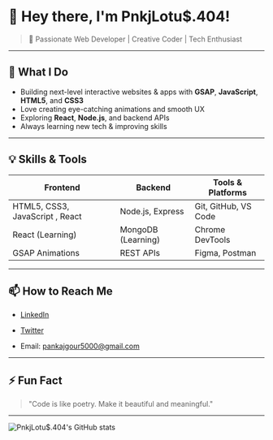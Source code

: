 # 👋 Hey there, I'm PnkjLotu$.404!

> 🚀 Passionate Web Developer | Creative Coder | Tech Enthusiast

---

## 🔭 What I Do

- Building next-level interactive websites & apps with **GSAP**, **JavaScript**, **HTML5**, and **CSS3**  
- Love creating eye-catching animations and smooth UX  
- Exploring **React**, **Node.js**, and backend APIs  
- Always learning new tech & improving skills

---

## 💡 Skills & Tools

| Frontend | Backend | Tools & Platforms |
| -------- | ------- | ----------------- |
| HTML5, CSS3, JavaScript , React | Node.js, Express | Git, GitHub, VS Code |
| React (Learning) | MongoDB (Learning) | Chrome DevTools |
| GSAP Animations | REST APIs | Figma, Postman |

---

## 📫 How to Reach Me

- [LinkedIn](https://linkedin.com/in/pankajlotus404)  
- [Twitter](https://twitter.com/your-twitter-handle)  
 
- Email: pankajgour5000@gmail.com

---

## ⚡ Fun Fact

> "Code is like poetry. Make it beautiful and meaningful."

---

![PnkjLotu$.404's GitHub stats](https://github-readme-stats.vercel.app/api?username=PnkjLotu404&show_icons=true&theme=radical)
